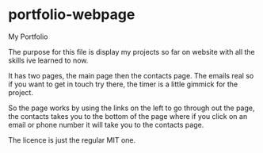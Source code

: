 # portfolio-webpage
 My Portfolio

 The purpose for this file is display my projects so far on website with all the skills ive learned to now.

 It has two pages, the main page then the contacts page.
 The emails real so if you want to get in touch try there, the timer is a little gimmick for the project.

So the page works by using the links on the left to go through out the page, the contacts takes you to the bottom of the page
where if you click on an email or phone number it will take you to the contacts page.

The licence is just the regular MIT one.
